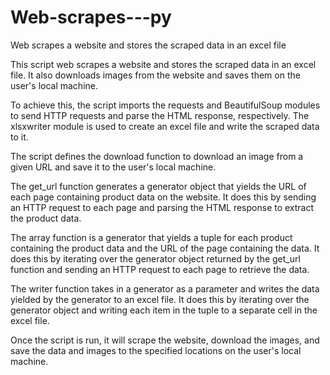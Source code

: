 # Web-scrapes---py
Web scrapes a website and stores the scraped data in an excel file

This script web scrapes a website and stores the scraped data in an excel file. It also downloads images from the website and saves them on the user's local machine.

To achieve this, the script imports the requests and BeautifulSoup modules to send HTTP requests and parse the HTML response, respectively. The xlsxwriter module is used to create an excel file and write the scraped data to it.

The script defines the download function to download an image from a given URL and save it to the user's local machine.

The get_url function generates a generator object that yields the URL of each page containing product data on the website. It does this by sending an HTTP request to each page and parsing the HTML response to extract the product data.

The array function is a generator that yields a tuple for each product containing the product data and the URL of the page containing the data. It does this by iterating over the generator object returned by the get_url function and sending an HTTP request to each page to retrieve the data.

The writer function takes in a generator as a parameter and writes the data yielded by the generator to an excel file. It does this by iterating over the generator object and writing each item in the tuple to a separate cell in the excel file.

Once the script is run, it will scrape the website, download the images, and save the data and images to the specified locations on the user's local machine.
